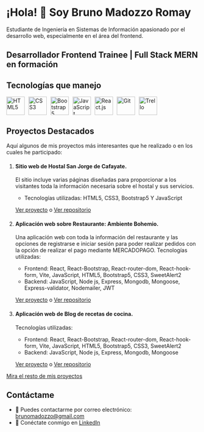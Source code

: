 # ¡Hola! 👋 Soy Bruno Madozzo Romay

Estudiante de Ingeniería en Sistemas de Información apasionado por el desarrollo web, especialmente en el área del frontend.

## Desarrollador Frontend Trainee | Full Stack MERN en formación

## Tecnologías que manejo

<div style="display: flex;">
  <img src="https://img.icons8.com/color/48/000000/html-5--v1.png" alt="HTML5" title="HTML5" width="48" height="48" style="margin-right: 10px"/>
  <img src="https://img.icons8.com/color/48/000000/css3.png" alt="CSS3" title="CSS3" width="48" height="48" style="margin-right: 10px"/>
  <img src="https://img.icons8.com/color/48/000000/bootstrap.png" alt="Bootstrap5" title="Bootstrap5" width="48" height="48" style="margin-right: 10px"/>
  <img src="https://img.icons8.com/color/48/000000/javascript--v1.png" alt="JavaScript (ES6+)" title="JavaScript (ES6+)" width="48" height="48" style="margin-right: 10px"/>
  <img src="https://img.icons8.com/color/48/000000/react-native.png" alt="React.js" title="React.js" width="48" height="48" style="margin-right: 10px"/>
  <img src="https://img.icons8.com/color/48/000000/git.png" alt="Git" title="Git" width="48" height="48" style="margin-right: 10px"/>
  <img src="https://img.icons8.com/color/48/000000/trello.png" alt="Trello" title="Trello (para la gestión de proyectos)" width="48" height="48" style="margin-right: 10px"/>
</div>

## Proyectos Destacados
Aquí algunos de mis proyectos más interesantes que he realizado o en los cuales he participado:

1. #### **Sitio web de Hostal San Jorge de Cafayate.**
   El sitio incluye varias páginas diseñadas para proporcionar a los visitantes toda la información necesaria sobre el hostal y sus servicios.
   - Tecnologías utilizadas: HTML5, CSS3, Bootstrap5 Y JavaScript
   
   [Ver proyecto](https://hostalsanjorgecafayate.netlify.app) o [Ver repositorio](https://github.com/brunomry/HostalSanJorgeCafayate)

2. #### **Aplicación web sobre Restaurante: Ambiente Bohemio.**
   Una aplicación web con toda la información del restaurante y las opciones de registrarse e iniciar sesión para poder realizar pedidos con la opción de realizar el pago mediante MERCADOPAGO.
     Tecnologías utilizadas:
    - Frontend: React, React-Bootstrap, React-router-dom, React-hook-form, Vite, JavaScript, HTML5, Bootstrap5, CSS3, SweetAlert2
    - Backend: JavaScript, Node js, Express, Mongodb, Mongoose, Express-validator, Nodemailer, JWT
   
   [Ver proyecto](https://ambiente-bohemio-restaurante.netlify.app/) o [Ver repositorio](https://github.com/brunomry/frontendProyectoFinal_RollingCode)

4. #### **Aplicación web de Blog de recetas de cocina.**
     Tecnologías utilizadas:
    - Frontend: React, React-Bootstrap, React-router-dom, React-hook-form, Vite, JavaScript, HTML5, Bootstrap5, CSS3, SweetAlert2
    - Backend: JavaScript, Node js, Express, Mongodb, Mongoose
   
   [Ver proyecto](https://rincondeplaceresgastronomicos-rpg.netlify.app/) o [Ver repositorio](https://github.com/brunomry/frontendBlogDeRecetas)

[Mira el resto de mis proyectos](https://github.com/brunomry?page=1&tab=repositories)

## Contáctame
- 📧 Puedes contactarme por correo electrónico: [brunomadozzo@gmail.com](mailto:brunomadozzo@gmail.com)
- 💼 Conéctate conmigo en [LinkedIn](https://www.linkedin.com/in/bruno-madozzo/)

